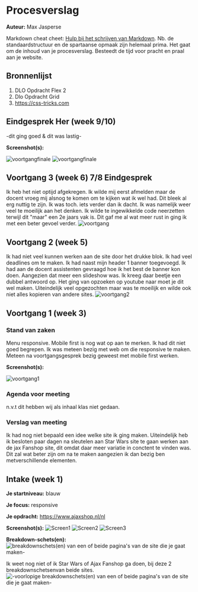 # Procesverslag
**Auteur:** Max Jasperse

Markdown cheat cheet: [Hulp bij het schrijven van Markdown](https://github.com/adam-p/markdown-here/wiki/Markdown-Cheatsheet). Nb. de standaardstructuur en de spartaanse opmaak zijn helemaal prima. Het gaat om de inhoud van je procesverslag. Besteedt de tijd voor pracht en praal aan je website.



## Bronnenlijst
1. DLO Opdracht Flex 2
2. Dlo Opdracht Grid
3. https://css-tricks.com



## Eindgesprek Her (week 9/10)

-dit ging goed & dit was lastig-

**Screenshot(s):**

![voortgangfinale](images/screenshotfinal.png)
![voortgangfinale](images/Screenshotfinalmobiel.png)



## Voortgang 3 (week 6) 7/8 Eindgesprek

Ik heb het niet optijd afgekregen. Ik wilde mij eerst afmelden maar de docent vroeg mij alsnog te komen om te kijken wat ik wel had. Dit bleek al erg nuttig te zijn. Ik was toch. iets verder dan ik dacht. Ik was namelijk weer veel te moeilijk aan het denken. Ik wilde te ingewikkelde code neerzetten terwijl dit "maar" een 2e jaars vak is. Dit gaf me al wat meer rust in ging ik met een beter gevoel verder.
![voortgang](images/voortgang1.png)


## Voortgang 2 (week 5)

Ik had niet veel kunnen werken aan de site door het drukke blok. Ik had veel deadlines om te maken. Ik had naast mijn header 1 banner toegevoegd. Ik had aan de docent assistenten gevraagd hoe ik het best de banner kon doen. Aangezien dat meer een slideshow was. Ik kreeg daar beetje een dubbel antwoord op. Het ging van opzoeken op youtube naar moet je dit wel maken. Uiteindelijk veel opgezochten maar was te moeilijk en wilde ook niet alles kopieren van andere sites.
![voortgang2](images/voortgang1.png)



## Voortgang 1 (week 3)

### Stand van zaken

Menu responsive. Mobile first is nog wat op aan te merken. Ik had dit niet goed begrepen. Ik was meteen bezig met web om die responsive te maken. Meteen na voortgangsgesprek bezig geweest met mobile first werken.

**Screenshot(s):**

![voortgang1](images/voortgang2.png)

### Agenda voor meeting

n.v.t dit hebben wij als inhaal klas niet gedaan.

### Verslag van meeting

Ik had nog niet bepaald een idee welke site ik ging maken. Uiteindelijk heb ik besloten paar dagen na sleutelen aan Star Wars site te gaan werken aan de jax Fanshop site, dit omdat daar meer variatie in conctent te vinden was. Dit zal wat beter zijn om na te maken aangezien ik dan bezig ben metverschillende elementen.



## Intake (week 1)

**Je startniveau:** blauw

**Je focus:** responsive 

**Je opdracht:** https://www.ajaxshop.nl/nl

**Screenshot(s):**
![Screen1](images/screen1.png)
![Screen2](images/screen2.png)
![Screen3](images/screen3.png)

**Breakdown-schets(en):** 
![breakdownschets(en) van een of beide pagina's van de site die je gaat maken-](images/breakdownschets2.png)

Ik weet nog niet of ik Star Wars of Ajax Fanshop ga doen, bij deze 2 breakdownschetsenvan beide sites.
![-voorlopige breakdownschets(en) van een of beide pagina's van de site die je gaat maken-](images/breakdown1.png)
